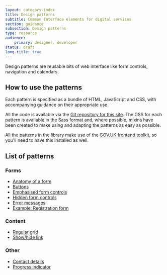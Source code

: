 ```yaml
---
layout: category-index
title: Design patterns
subtitle: Common interface elements for digital services
section: guidance
subsection: Design patterns
type: resource
audience:
    primary: designer, developer
status: draft
long-title: true
---
```


Design patterns are reusable bits of web interface like form controls, navigation and calendars.

## How to use the patterns

Each pattern is specified as a bundle of HTML, JavaScript and CSS, with accompanying guidance on
their appropriate use.

All the code is available via the [Git repository for this site](). The CSS for each pattern
is available in the Sass format and, where possible, mixins have been created to make using and
adapting the patterns as easy as possible.

All the patterns in the library make use of the [GOV.UK frontend toolkit](/content-and-design/design-and-development-resources/sass-repositories.html), so you'll need to have this installed as well.

## List of patterns

### Forms

* [Anatomy of a form](/content-and-design/design-and-development-resources/form-anatomy.html)
* [Buttons](/content-and-design/design-and-development-resources/buttons.html)
* [Emphasised form controls](/content-and-design/design-and-development-resources/emphasised-form-controls.html)
* [Hidden form controls](/content-and-design/design-and-development-resources/hidden-form-controls.html)
* [Error messages](/content-and-design/design-and-development-resources/errormessages.html)
* [Example: Registration form](/content-and-design/design-and-development-resources/registration-form.html)

### Content

* [Regular grid](/content-and-design/design-and-development-resources/regular-grid.html)
* [Show/hide link](/content-and-design/design-and-development-resources/show-hide.html)

### Other

* [Contact details](/content-and-design/design-and-development-resources/contact-details.html)
* [Progress indicator](/content-and-design/design-and-development-resources/progress-indicator.html)



